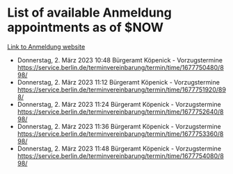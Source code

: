 # List of available Anmeldung appointments as of $NOW
[Link to Anmeldung website](https://service.berlin.de/terminvereinbarung/termin/tag.php?termin=1&anliegen[]=120686&dienstleisterlist=122210,122217,327316,122219,327312,122227,327314,122231,327346,122243,327348,122254,122252,329742,122260,329745,122262,329748,122271,327278,122273,327274,122277,327276,330436,122280,327294,122282,327290,122284,327292,122291,327270,122285,327266,122286,327264,122296,327268,150230,329760,122297,327286,122294,327284,122312,329763,122314,329775,122304,327330,122311,327334,122309,327332,317869,122281,327352,122279,329772,122283,122276,327324,122274,327326,122267,329766,122246,327318,122251,327320,122257,327322,122208,327298,122226,327300&herkunft=http%3A%2F%2Fservice.berlin.de%2Fdienstleistung%2F120686%2F)
- Donnerstag, 2. März 2023 10:48 Bürgeramt Köpenick - Vorzugstermine https://service.berlin.de/terminvereinbarung/termin/time/1677750480/898/
- Donnerstag, 2. März 2023 11:12 Bürgeramt Köpenick - Vorzugstermine https://service.berlin.de/terminvereinbarung/termin/time/1677751920/898/
- Donnerstag, 2. März 2023 11:24 Bürgeramt Köpenick - Vorzugstermine https://service.berlin.de/terminvereinbarung/termin/time/1677752640/898/
- Donnerstag, 2. März 2023 11:36 Bürgeramt Köpenick - Vorzugstermine https://service.berlin.de/terminvereinbarung/termin/time/1677753360/898/
- Donnerstag, 2. März 2023 11:48 Bürgeramt Köpenick - Vorzugstermine https://service.berlin.de/terminvereinbarung/termin/time/1677754080/898/
